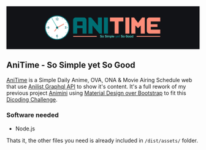 <img align="center" src='https://raw.githubusercontent.com/Darkerside/Anitime/master/dist/assets/images/anitime-bn.png'>

## AniTime - So Simple yet So Good

[AniTime](https://darkerside.github.io/project/anitime) is a Simple Daily Anime, OVA, ONA &amp; Movie Airing Schedule web that use [Anilist Graphql API](https://github.com/AniList/ApiV2-GraphQL-Docs) to show it's content.
It's a full rework of my previous project [Animini](https://github.com/Darkerside/Animini) using [Material Design over Bootstrap](https://mdbootstrap.com) to fit this [Dicoding Challenge](https://www.dicoding.com/challenges/587).


### Software needed
- Node.js

Thats it, the other files you need is already included in `/dist/assets/` folder. 
